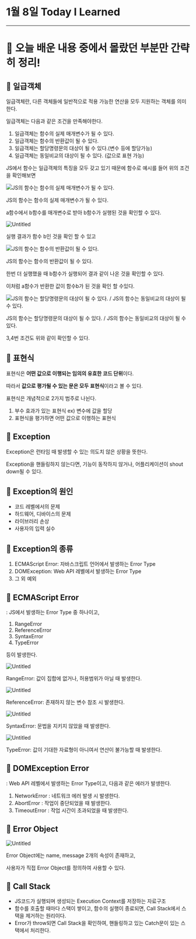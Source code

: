 # 1월 8일 Today I Learned

---

# 💯 오늘 배운 내용 중에서 몰랐던 부분만 간략히 정리!

## 🔴 일급객체

일급객체란, 다른 객체들에 일반적으로 적용 가능한 연산을 모두 지원하는 객체를 의미한다.

일급객체는 다음과 같은 조건을 만족해야한다.

1. 일급객체는 함수의 실제 매개변수가 될 수 있다.
2. 일급객체는 함수의 반환값이 될 수 있다.
3. 일급객체는 할당명령문의 대상이 될 수 있다.(변수 등에 할당가능)
4. 일급객체는 동일비교의 대상이 될 수 있다. (값으로 표현 가능)

JS에서 함수는 일급객체의 특징을 모두 갖고 있기 때문에 함수로 예시를 들어 위의 조건을 확인해보면

![JS의 함수는 함수의 실제 매개변수가 될 수 있다.](/images/20240108.png)

JS의 함수는 함수의 실제 매개변수가 될 수 있다.

a함수에서 b함수를 매개변수로 받아 b함수가 실행된 것을 확인할 수 있다.

![Untitled](/images/20240108%201.png)

실행 결과가 함수 b인 것을 확인 할 수 있고

![JS의 함수는 함수의 반환값이 될 수 있다.](/images/20240108%202.png)

JS의 함수는 함수의 반환값이 될 수 있다.

한번 더 실행했을 때 b함수가 실행되어 결과 같이 나온 것을 확인할 수 있다.

이처럼 a함수가 반환한 값이 함수b가 된 것을 확인 할 수있다.

![JS의 함수는 할당명령문의 대상이 될 수 있다. / JS의 함수는 동일비교의 대상이 될 수 있다.](/images/20240108%203.png)

JS의 함수는 할당명령문의 대상이 될 수 있다. / JS의 함수는 동일비교의 대상이 될 수 있다.

3,4번 조건도 위와 같이 확인할 수 있다.

## 🔴 표현식

표현식은 **어떤 값으로 이행되는 임의의 유효한 코드 단위**이다.

따라서 **값으로 평가될 수 있는 문은 모두 표현식**이라고 볼 수 있다.

표현식은 개념적으로 2가지 범주로 나뉜다.

1. 부수 효과가 있는 표현식 ex) 변수에 값을 할당
2. 표현식을 평가하면 어떤 값으로 이행하는 표현식

## 🔴 Exception

Exception은 런타임 때 발생할 수 있는 의도치 않은 상황을 뜻한다.

Exception을 핸들링하지 않는다면, 기능이 동작하지 않거나, 어플리케이션이 shout down될 수 있다.

## 🔴 Exception의 원인

- 코드 레벨에서의 문제
- 하드웨어, 디바이스의 문제
- 라이브러리 손상
- 사용자의 입력 실수

## 🔴 Exception의 종류

1. ECMAScript Error: 자바스크립트 언어에서 발생하는 Error Type
2. DOMException: Web API 레벨에서 발생하는 Error Type
3. 그 외 예외

## 🔴 ECMAScript Error

: JS에서 발생하는 Error Type 중 하나이고,

1. RangeError
2. ReferenceError
3. SyntaxError
4. TypeError

등이 발생한다.

![Untitled](/images/20240108%204.png)

RangeError: 값이 집합에 없거나, 허용범위가 아닐 때 발생한다.

![Untitled](/images/20240108%205.png)

ReferenceError: 존재하지 않는 변수 참조 시 발생한다.

![Untitled](/images/20240108%206.png)

SyntaxError: 문법을 지키지 않았을 때 발생한다.

![Untitled](/images/20240108%207.png)

TypeError: 값이 기대한 자료형이 아니여서 연산이 불가능할 때 발생한다.

## 🔴 DOMException Error

: Web API 레벨에서 발생하는 Error Type이고, 다음과 같은 에러가 발생한다.

1. NetworkError : 네트워크 에러 발생 시 발생한다.
2. AbortError : 작업이 중단되었을 때 발생한다.
3. TimeoutError : 작업 시간이 초과되었을 때 발생한다.

## 🔴 Error Object

![Untitled](/images/20240108%208.png)

Error Object에는 name, message 2개의 속성이 존재하고,

사용자가 직접 Error Object를 정의하여 사용할 수 있다.

## 🔴 Call Stack

- JS코드가 실행되며 생성되는 Execution Context를 저장하는 자료구조
- 함수를 호출할 때마다 스택이 쌓이고, 함수의 실행이 종료되면, Call Stack에서 스택을 제거하는 원리이다.
- Error가 throw되면 Call Stack을 확인하여, 핸들링하고 있는 Catch문이 있는 스택에서 처리한다.
